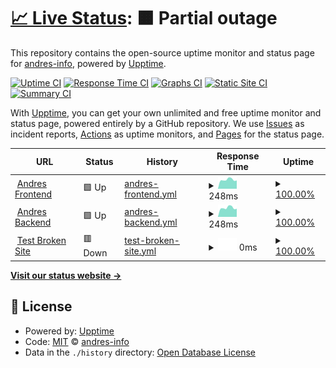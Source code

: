 # [📈 Live Status](https://andres-info.github.io/upptime): <!--live status--> **🟧 Partial outage**

This repository contains the open-source uptime monitor and status page for [andres-info](https://andres-info.github.io/upptime), powered by [Upptime](https://github.com/upptime/upptime).

[![Uptime CI](https://github.com/andres-info/upptime/workflows/Uptime%20CI/badge.svg)](https://github.com/andres-info/upptime/actions?query=workflow%3A%22Uptime+CI%22)
[![Response Time CI](https://github.com/andres-info/upptime/workflows/Response%20Time%20CI/badge.svg)](https://github.com/andres-info/upptime/actions?query=workflow%3A%22Response+Time+CI%22)
[![Graphs CI](https://github.com/andres-info/upptime/workflows/Graphs%20CI/badge.svg)](https://github.com/andres-info/upptime/actions?query=workflow%3A%22Graphs+CI%22)
[![Static Site CI](https://github.com/andres-info/upptime/workflows/Static%20Site%20CI/badge.svg)](https://github.com/andres-info/upptime/actions?query=workflow%3A%22Static+Site+CI%22)
[![Summary CI](https://github.com/andres-info/upptime/workflows/Summary%20CI/badge.svg)](https://github.com/andres-info/upptime/actions?query=workflow%3A%22Summary+CI%22)

With [Upptime](https://upptime.js.org), you can get your own unlimited and free uptime monitor and status page, powered entirely by a GitHub repository. We use [Issues](https://github.com/andres-info/upptime/issues) as incident reports, [Actions](https://github.com/andres-info/upptime/actions) as uptime monitors, and [Pages](https://andres-info.github.io/upptime) for the status page.

<!--start: status pages-->
<!-- This summary is generated by Upptime (https://github.com/upptime/upptime) -->
<!-- Do not edit this manually, your changes will be overwritten -->
<!-- prettier-ignore -->
| URL | Status | History | Response Time | Uptime |
| --- | ------ | ------- | ------------- | ------ |
| <img alt="" src="https://favicons.githubusercontent.com/imandres.com" height="13"> [Andres Frontend](https://imandres.com) | 🟩 Up | [andres-frontend.yml](https://github.com/andres-info/upptime/commits/HEAD/history/andres-frontend.yml) | <details><summary><img alt="Response time graph" src="./graphs/andres-frontend/response-time-week.png" height="20"> 248ms</summary><br><a href="https://andres-info.github.io/upptime/history/andres-frontend"><img alt="Response time 264" src="https://img.shields.io/endpoint?url=https%3A%2F%2Fraw.githubusercontent.com%2Fandres-info%2Fupptime%2FHEAD%2Fapi%2Fandres-frontend%2Fresponse-time.json"></a><br><a href="https://andres-info.github.io/upptime/history/andres-frontend"><img alt="24-hour response time 228" src="https://img.shields.io/endpoint?url=https%3A%2F%2Fraw.githubusercontent.com%2Fandres-info%2Fupptime%2FHEAD%2Fapi%2Fandres-frontend%2Fresponse-time-day.json"></a><br><a href="https://andres-info.github.io/upptime/history/andres-frontend"><img alt="7-day response time 248" src="https://img.shields.io/endpoint?url=https%3A%2F%2Fraw.githubusercontent.com%2Fandres-info%2Fupptime%2FHEAD%2Fapi%2Fandres-frontend%2Fresponse-time-week.json"></a><br><a href="https://andres-info.github.io/upptime/history/andres-frontend"><img alt="30-day response time 258" src="https://img.shields.io/endpoint?url=https%3A%2F%2Fraw.githubusercontent.com%2Fandres-info%2Fupptime%2FHEAD%2Fapi%2Fandres-frontend%2Fresponse-time-month.json"></a><br><a href="https://andres-info.github.io/upptime/history/andres-frontend"><img alt="1-year response time 264" src="https://img.shields.io/endpoint?url=https%3A%2F%2Fraw.githubusercontent.com%2Fandres-info%2Fupptime%2FHEAD%2Fapi%2Fandres-frontend%2Fresponse-time-year.json"></a></details> | <details><summary><a href="https://andres-info.github.io/upptime/history/andres-frontend">100.00%</a></summary><a href="https://andres-info.github.io/upptime/history/andres-frontend"><img alt="All-time uptime 100.00%" src="https://img.shields.io/endpoint?url=https%3A%2F%2Fraw.githubusercontent.com%2Fandres-info%2Fupptime%2FHEAD%2Fapi%2Fandres-frontend%2Fuptime.json"></a><br><a href="https://andres-info.github.io/upptime/history/andres-frontend"><img alt="24-hour uptime 100.00%" src="https://img.shields.io/endpoint?url=https%3A%2F%2Fraw.githubusercontent.com%2Fandres-info%2Fupptime%2FHEAD%2Fapi%2Fandres-frontend%2Fuptime-day.json"></a><br><a href="https://andres-info.github.io/upptime/history/andres-frontend"><img alt="7-day uptime 100.00%" src="https://img.shields.io/endpoint?url=https%3A%2F%2Fraw.githubusercontent.com%2Fandres-info%2Fupptime%2FHEAD%2Fapi%2Fandres-frontend%2Fuptime-week.json"></a><br><a href="https://andres-info.github.io/upptime/history/andres-frontend"><img alt="30-day uptime 100.00%" src="https://img.shields.io/endpoint?url=https%3A%2F%2Fraw.githubusercontent.com%2Fandres-info%2Fupptime%2FHEAD%2Fapi%2Fandres-frontend%2Fuptime-month.json"></a><br><a href="https://andres-info.github.io/upptime/history/andres-frontend"><img alt="1-year uptime 100.00%" src="https://img.shields.io/endpoint?url=https%3A%2F%2Fraw.githubusercontent.com%2Fandres-info%2Fupptime%2FHEAD%2Fapi%2Fandres-frontend%2Fuptime-year.json"></a></details>
| <img alt="" src="https://favicons.githubusercontent.com/api.imandres.com" height="13"> [Andres Backend](https://api.imandres.com) | 🟩 Up | [andres-backend.yml](https://github.com/andres-info/upptime/commits/HEAD/history/andres-backend.yml) | <details><summary><img alt="Response time graph" src="./graphs/andres-backend/response-time-week.png" height="20"> 248ms</summary><br><a href="https://andres-info.github.io/upptime/history/andres-backend"><img alt="Response time 259" src="https://img.shields.io/endpoint?url=https%3A%2F%2Fraw.githubusercontent.com%2Fandres-info%2Fupptime%2FHEAD%2Fapi%2Fandres-backend%2Fresponse-time.json"></a><br><a href="https://andres-info.github.io/upptime/history/andres-backend"><img alt="24-hour response time 230" src="https://img.shields.io/endpoint?url=https%3A%2F%2Fraw.githubusercontent.com%2Fandres-info%2Fupptime%2FHEAD%2Fapi%2Fandres-backend%2Fresponse-time-day.json"></a><br><a href="https://andres-info.github.io/upptime/history/andres-backend"><img alt="7-day response time 248" src="https://img.shields.io/endpoint?url=https%3A%2F%2Fraw.githubusercontent.com%2Fandres-info%2Fupptime%2FHEAD%2Fapi%2Fandres-backend%2Fresponse-time-week.json"></a><br><a href="https://andres-info.github.io/upptime/history/andres-backend"><img alt="30-day response time 256" src="https://img.shields.io/endpoint?url=https%3A%2F%2Fraw.githubusercontent.com%2Fandres-info%2Fupptime%2FHEAD%2Fapi%2Fandres-backend%2Fresponse-time-month.json"></a><br><a href="https://andres-info.github.io/upptime/history/andres-backend"><img alt="1-year response time 259" src="https://img.shields.io/endpoint?url=https%3A%2F%2Fraw.githubusercontent.com%2Fandres-info%2Fupptime%2FHEAD%2Fapi%2Fandres-backend%2Fresponse-time-year.json"></a></details> | <details><summary><a href="https://andres-info.github.io/upptime/history/andres-backend">100.00%</a></summary><a href="https://andres-info.github.io/upptime/history/andres-backend"><img alt="All-time uptime 100.00%" src="https://img.shields.io/endpoint?url=https%3A%2F%2Fraw.githubusercontent.com%2Fandres-info%2Fupptime%2FHEAD%2Fapi%2Fandres-backend%2Fuptime.json"></a><br><a href="https://andres-info.github.io/upptime/history/andres-backend"><img alt="24-hour uptime 100.00%" src="https://img.shields.io/endpoint?url=https%3A%2F%2Fraw.githubusercontent.com%2Fandres-info%2Fupptime%2FHEAD%2Fapi%2Fandres-backend%2Fuptime-day.json"></a><br><a href="https://andres-info.github.io/upptime/history/andres-backend"><img alt="7-day uptime 100.00%" src="https://img.shields.io/endpoint?url=https%3A%2F%2Fraw.githubusercontent.com%2Fandres-info%2Fupptime%2FHEAD%2Fapi%2Fandres-backend%2Fuptime-week.json"></a><br><a href="https://andres-info.github.io/upptime/history/andres-backend"><img alt="30-day uptime 100.00%" src="https://img.shields.io/endpoint?url=https%3A%2F%2Fraw.githubusercontent.com%2Fandres-info%2Fupptime%2FHEAD%2Fapi%2Fandres-backend%2Fuptime-month.json"></a><br><a href="https://andres-info.github.io/upptime/history/andres-backend"><img alt="1-year uptime 100.00%" src="https://img.shields.io/endpoint?url=https%3A%2F%2Fraw.githubusercontent.com%2Fandres-info%2Fupptime%2FHEAD%2Fapi%2Fandres-backend%2Fuptime-year.json"></a></details>
| <img alt="" src="https://favicons.githubusercontent.com/thissitedoesnotexist.koj.co" height="13"> [Test Broken Site](https://thissitedoesnotexist.koj.co) | 🟥 Down | [test-broken-site.yml](https://github.com/andres-info/upptime/commits/HEAD/history/test-broken-site.yml) | <details><summary><img alt="Response time graph" src="./graphs/test-broken-site/response-time-week.png" height="20"> 0ms</summary><br><a href="https://andres-info.github.io/upptime/history/test-broken-site"><img alt="Response time 0" src="https://img.shields.io/endpoint?url=https%3A%2F%2Fraw.githubusercontent.com%2Fandres-info%2Fupptime%2FHEAD%2Fapi%2Ftest-broken-site%2Fresponse-time.json"></a><br><a href="https://andres-info.github.io/upptime/history/test-broken-site"><img alt="24-hour response time 0" src="https://img.shields.io/endpoint?url=https%3A%2F%2Fraw.githubusercontent.com%2Fandres-info%2Fupptime%2FHEAD%2Fapi%2Ftest-broken-site%2Fresponse-time-day.json"></a><br><a href="https://andres-info.github.io/upptime/history/test-broken-site"><img alt="7-day response time 0" src="https://img.shields.io/endpoint?url=https%3A%2F%2Fraw.githubusercontent.com%2Fandres-info%2Fupptime%2FHEAD%2Fapi%2Ftest-broken-site%2Fresponse-time-week.json"></a><br><a href="https://andres-info.github.io/upptime/history/test-broken-site"><img alt="30-day response time 0" src="https://img.shields.io/endpoint?url=https%3A%2F%2Fraw.githubusercontent.com%2Fandres-info%2Fupptime%2FHEAD%2Fapi%2Ftest-broken-site%2Fresponse-time-month.json"></a><br><a href="https://andres-info.github.io/upptime/history/test-broken-site"><img alt="1-year response time 0" src="https://img.shields.io/endpoint?url=https%3A%2F%2Fraw.githubusercontent.com%2Fandres-info%2Fupptime%2FHEAD%2Fapi%2Ftest-broken-site%2Fresponse-time-year.json"></a></details> | <details><summary><a href="https://andres-info.github.io/upptime/history/test-broken-site">100.00%</a></summary><a href="https://andres-info.github.io/upptime/history/test-broken-site"><img alt="All-time uptime 100.00%" src="https://img.shields.io/endpoint?url=https%3A%2F%2Fraw.githubusercontent.com%2Fandres-info%2Fupptime%2FHEAD%2Fapi%2Ftest-broken-site%2Fuptime.json"></a><br><a href="https://andres-info.github.io/upptime/history/test-broken-site"><img alt="24-hour uptime 100.00%" src="https://img.shields.io/endpoint?url=https%3A%2F%2Fraw.githubusercontent.com%2Fandres-info%2Fupptime%2FHEAD%2Fapi%2Ftest-broken-site%2Fuptime-day.json"></a><br><a href="https://andres-info.github.io/upptime/history/test-broken-site"><img alt="7-day uptime 100.00%" src="https://img.shields.io/endpoint?url=https%3A%2F%2Fraw.githubusercontent.com%2Fandres-info%2Fupptime%2FHEAD%2Fapi%2Ftest-broken-site%2Fuptime-week.json"></a><br><a href="https://andres-info.github.io/upptime/history/test-broken-site"><img alt="30-day uptime 100.00%" src="https://img.shields.io/endpoint?url=https%3A%2F%2Fraw.githubusercontent.com%2Fandres-info%2Fupptime%2FHEAD%2Fapi%2Ftest-broken-site%2Fuptime-month.json"></a><br><a href="https://andres-info.github.io/upptime/history/test-broken-site"><img alt="1-year uptime 100.00%" src="https://img.shields.io/endpoint?url=https%3A%2F%2Fraw.githubusercontent.com%2Fandres-info%2Fupptime%2FHEAD%2Fapi%2Ftest-broken-site%2Fuptime-year.json"></a></details>

<!--end: status pages-->

[**Visit our status website →**](https://andres-info.github.io/upptime)

## 📄 License

- Powered by: [Upptime](https://github.com/upptime/upptime)
- Code: [MIT](./LICENSE) © [andres-info](https://andres-info.github.io/upptime)
- Data in the `./history` directory: [Open Database License](https://opendatacommons.org/licenses/odbl/1-0/)
